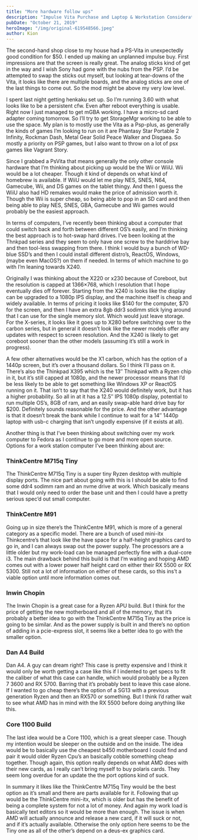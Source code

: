 ```yaml
---
title: "More hardware follow ups"
description: "Impulse Vita Purchase and Laptop & Workstation Considerations"
pubDate: "October 21, 2019"
heroImage: "/img/original-619548566.jpeg"
author: Kion
---
```


The second-hand shop close to my house had a PS-Vita in unexpectedly good condition for $50. I ended up making an unplanned impulse buy. First impressions are that the screen is really great. The analog sticks kind of get in the way and I wish Sony had gone with the nubs from the PSP. I’d be attempted to swap the sticks out myself, but looking at tear-downs of the Vita, it looks like there are multiple boards, and the analog sticks are one of the last things to come out. So the mod might be above my very low level.

I spent last night getting henkaku set up. So I’m running 3.60 with what looks like to be a persistent cfw. Even after reboot everything is usable. Right now I just managed to get mGBA working. I have a micro-sd card adapter coming tomorrow. So I’ll try to get StorageMgr working to be able to use the space. My plan is to mostly use the Vita as a Psp-plus, as generally the kinds of games I’m looking to run on it are Phantasy Star Portable 2 Infinity, Rockman Dash, Metal Gear Solid Peace Walker and Disgaea. So mostly a priority on PSP games, but I also want to throw on a lot of psx games like Vagrant Story.

Since I grabbed a PsVita that means generally the only other console hardware that I’m thinking about picking up would be the Wii or WiiU. Wii would be a lot cheaper. Though it kind of depends on what kind of homebrew is available. If WiiU would let me play NES, SNES, N64, Gamecube, Wii, and DS games on the tablet thingy. And then I guess the WiiU also had HD remakes would make the price of admission worth it. Though the Wii is super cheap, so being able to pop in an SD card and then being able to play NES, SNES, GBA, Gamecube and Wii games would probably be the easiest approach.

In terms of computers, I’ve recently been thinking about a computer that could switch back and forth between different OS’s easily, and I’m thinking the best approach is to hot-swap hard drives. I’ve been looking at the Thnkpad series and they seem to only have one screw to the harddrive bay and then tool-less swapping from there. I think I would buy a bunch of WD-blue SSD’s and then I could install different distro’s, ReactOS, Windows, (maybe even MacOS?) on them if needed. In terms of which machine to go with I’m leaning towards X240.

Originally I was thinking about the X220 or x230 because of Coreboot, but the resolution is capped at 1366×768, which I resolution that I hope eventually dies off forever. Starting from the X240 is looks like the display can be upgraded to a 1080p IPS display, and the machine itself is cheap and widely available. In terms of pricing it looks like $140 for the computer, $70 for the screen, and then I have an extra 8gb ddr3 sodimm stick lying around that I can use for the single memory slot. Which would just leave storage. For the X-series, it looks like it goes up to X280 before switching over to the carbon series, but in general it doesn’t look like the newer models offer any updates with respect to screen resolution. And the X240 is likely to get coreboot sooner than the other models (assuming it’s still a work in progress).

A few other alternatives would be the X1 carbon, which has the option of a 1440p screen, but it’s over a thousand dollars. So I think I’ll pass on it. There’s also the Thinkpad X395 which is the 13″ Thinkpad with a Ryzen chip in it, but it’s still capped at 1080p, and the newer processor means that I’d be less likely to be able to get something like Windows XP or ReactOS running on it. That isn’t to say that the X240 would definitely work, but it has a higher probability. So all in at it has a 12.5″ IPS 1080p display, potential to run multiple OS’s, 8GB of ram, and an easily swap-able hard drive bay for $200. Definitely sounds reasonable for the price. And the other advantage is that it doesn’t break the bank while I continue to wait for a 14″ 1440p laptop with usb-c charging that isn’t ungodly expensive (if it exists at all).

Another thing is that I’ve been thinking about switching over my work computer to Fedora as I continue to go more and more open source. Options for a work station computer I’ve been thinking about are:

### ThinkCentre M715q Tiny

The ThinkCentre M715q Tiny is a super tiny Ryzen desktop with multiple display ports. The nice part about going with this is I should be able to find some ddr4 sodimm ram and an nvme drive at work. Which basically means that I would only need to order the base unit and then I could have a pretty serious spec’d out small computer.

### ThinkCentre M91

Going up in size there’s the ThinkCentre M91, which is more of a general category as a specific model. There are a bunch of used mini-itx Thinkcentre’s that look like the have space for a half-height graphics card to go in, and I can always swap out the power supply. The processors are a little older but my work-load can be managed perfectly fine with a dual-core i3. The main drawback behind this build is that I’m waiting and hoping AMD comes out with a lower power half height card on either their RX 5500 or RX 5300. Still not a lot of information on either of these cards, so this ins’t a viable option until more information comes out.

### Inwin Chopin

The Inwin Chopin is a great case for a Ryzen APU build. But I think for the price of getting the new motherboard and all of the memory, that it’s probably a better idea to go with the ThinkCentre M715q Tiny as the price is going to be similar. And as the power supply is built in and there’s no option of adding in a pcie-express slot, it seems like a better idea to go with the smaller option.

### Dan A4 Build

Dan A4. A guy can dream right? This case is pretty expensive and I think it would only be worth getting a case like this if I indented to get specs to fit the caliber of what this case can handle, which would probably be a Ryzen 7 3600 and RX 5700. Barring that it’s probably best to leave this case alone. If I wanted to go cheap there’s the option of a SG13 with a previous generation Ryzen and then an RX570 or something. But I think I’d rather wait to see what AMD has in mind with the RX 5500 before doing anything like this.

### Core 1100 Build

The last idea would be a Core 1100, which is a great sleeper case. Though my intention would be sleeper on the outside and on the inside. The idea would be to basically use the cheapest b450 motherboard I could find and pair it would older Ryzen Cpu’s an basically cobble something cheap together. Though again, this option really depends on what AMD does with their new cards, as I really can’t bring myself to buy polaris cards. They seem long overdue for an update the the port options kind of suck.

In summary it likes like the ThinkCentre M715q Tiny would be the best option as it’s small and there are parts available for it. Following that up would be the ThinkCentre mini-itx, which is older but has the benefit of being a complete system for not a lot of money. And again my work load is basically text editors so it would be more than enough. The issue is when AMD will actually announce and release a new card, if it will suck or not, and if it’s actually available. Otherwise the only option here seems to be the Tiny one as all of the other’s depend on a deus-ex graphics card.